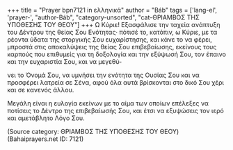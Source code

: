 +++
title = "Prayer bpn7121 in ελληνικά"
author = "Báb"
tags = ['lang-el', 'prayer-', "author-Báb", "category-unsorted", "cat-ΘΡΙΑΜΒΟΣ ΤΗΣ ΥΠΟΘΕΣΗΣ ΤΟΥ ΘΕΟΥ"]
+++
Ω Κύριε! Εξασφάλισε την ταχεία ανάπτυξη του ∆έντρου της θείας Σου Ενότητας· πότισέ το, κατόπιν, ω Κύριε, µε τα ρέοντα ύδατα της στοργικής Σου ευχαρίστησης, και κάνε το να φέρει, µπροστά στις αποκαλύψεις της θείας Σου επιβεβαίωσης, εκείνους τους καρπούς που επιθυµείς για τη δοξολογία και την εξύψωσή Σου, τον έπαινο και την ευχαριστία Σου, και να µεγεθύ-

νει το Όνοµά Σου, να υµνήσει την ενότητα της Ουσίας Σου και να προσφέρει λατρεία σε Σένα, αφού όλα αυτά βρίσκονται στο δικό Σου χέρι και σε κανενός άλλου.

Μεγάλη είναι η ευλογία εκείνων µε το αίµα των οποίων επέλεξες να ποτίσεις το ∆έντρο της επιβεβαίωσής Σου, και έτσι να εξυψώσεις τον ιερό και αµετάβλητο Λόγο Σου.

(Source category: ΘΡΙΑΜΒΟΣ ΤΗΣ ΥΠΟΘΕΣΗΣ ΤΟΥ ΘΕΟΥ)
(Bahaiprayers.net ID: 7121)
